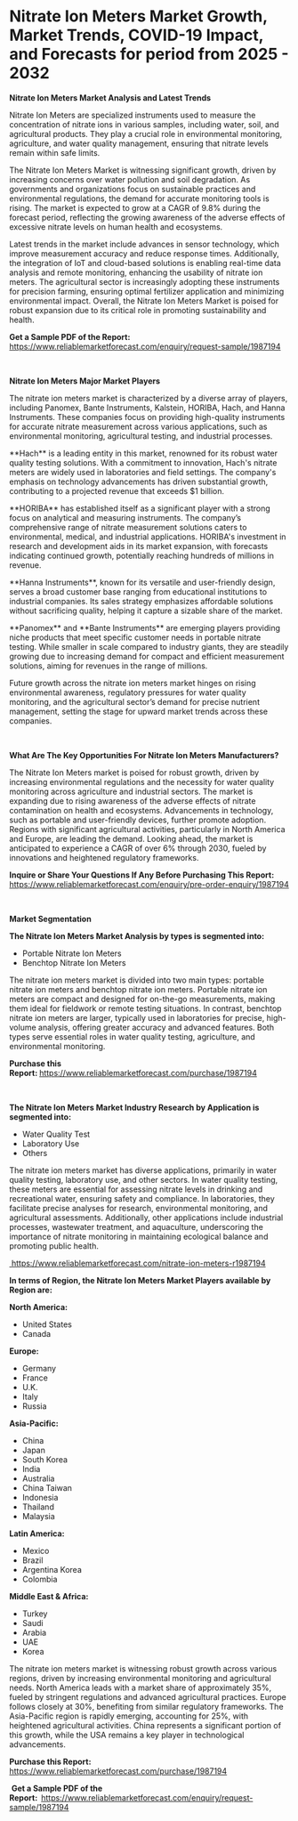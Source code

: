 <p><h1>Nitrate Ion Meters Market Growth, Market Trends, COVID-19 Impact, and Forecasts for period from 2025 - 2032</h1></p><p><strong>Nitrate Ion Meters Market Analysis and Latest Trends</strong></p>
<p><p>Nitrate Ion Meters are specialized instruments used to measure the concentration of nitrate ions in various samples, including water, soil, and agricultural products. They play a crucial role in environmental monitoring, agriculture, and water quality management, ensuring that nitrate levels remain within safe limits.</p><p>The Nitrate Ion Meters Market is witnessing significant growth, driven by increasing concerns over water pollution and soil degradation. As governments and organizations focus on sustainable practices and environmental regulations, the demand for accurate monitoring tools is rising. The market is expected to grow at a CAGR of 9.8% during the forecast period, reflecting the growing awareness of the adverse effects of excessive nitrate levels on human health and ecosystems.</p><p>Latest trends in the market include advances in sensor technology, which improve measurement accuracy and reduce response times. Additionally, the integration of IoT and cloud-based solutions is enabling real-time data analysis and remote monitoring, enhancing the usability of nitrate ion meters. The agricultural sector is increasingly adopting these instruments for precision farming, ensuring optimal fertilizer application and minimizing environmental impact. Overall, the Nitrate Ion Meters Market is poised for robust expansion due to its critical role in promoting sustainability and health.</p></p>
<p><strong>Get a Sample PDF of the Report:&nbsp;</strong> <a href="https://www.reliablemarketforecast.com/enquiry/request-sample/1987194?utm_campaign=1141&utm_medium=2&utm_source=Github&utm_content=ia&utm_term=12042025&utm_id=nitrate-ion-meters">https://www.reliablemarketforecast.com/enquiry/request-sample/1987194</a></p>
<p>&nbsp;</p>
<p><strong>Nitrate Ion Meters Major Market Players</strong></p>
<p><p>The nitrate ion meters market is characterized by a diverse array of players, including Panomex, Bante Instruments, Kalstein, HORIBA, Hach, and Hanna Instruments. These companies focus on providing high-quality instruments for accurate nitrate measurement across various applications, such as environmental monitoring, agricultural testing, and industrial processes.</p><p>**Hach** is a leading entity in this market, renowned for its robust water quality testing solutions. With a commitment to innovation, Hach's nitrate meters are widely used in laboratories and field settings. The company's emphasis on technology advancements has driven substantial growth, contributing to a projected revenue that exceeds $1 billion.</p><p>**HORIBA** has established itself as a significant player with a strong focus on analytical and measuring instruments. The company’s comprehensive range of nitrate measurement solutions caters to environmental, medical, and industrial applications. HORIBA's investment in research and development aids in its market expansion, with forecasts indicating continued growth, potentially reaching hundreds of millions in revenue.</p><p>**Hanna Instruments**, known for its versatile and user-friendly design, serves a broad customer base ranging from educational institutions to industrial companies. Its sales strategy emphasizes affordable solutions without sacrificing quality, helping it capture a sizable share of the market.</p><p>**Panomex** and **Bante Instruments** are emerging players providing niche products that meet specific customer needs in portable nitrate testing. While smaller in scale compared to industry giants, they are steadily growing due to increasing demand for compact and efficient measurement solutions, aiming for revenues in the range of millions.</p><p>Future growth across the nitrate ion meters market hinges on rising environmental awareness, regulatory pressures for water quality monitoring, and the agricultural sector’s demand for precise nutrient management, setting the stage for upward market trends across these companies.</p></p>
<p>&nbsp;</p>
<p><strong>What Are The Key Opportunities For Nitrate Ion Meters Manufacturers?</strong></p>
<p><p>The Nitrate Ion Meters market is poised for robust growth, driven by increasing environmental regulations and the necessity for water quality monitoring across agriculture and industrial sectors. The market is expanding due to rising awareness of the adverse effects of nitrate contamination on health and ecosystems. Advancements in technology, such as portable and user-friendly devices, further promote adoption. Regions with significant agricultural activities, particularly in North America and Europe, are leading the demand. Looking ahead, the market is anticipated to experience a CAGR of over 6% through 2030, fueled by innovations and heightened regulatory frameworks.</p></p>
<p><strong>Inquire or Share Your Questions If Any Before Purchasing This Report:</strong> <a href="https://www.reliablemarketforecast.com/enquiry/pre-order-enquiry/1987194?utm_campaign=1141&utm_medium=2&utm_source=Github&utm_content=ia&utm_term=12042025&utm_id=nitrate-ion-meters">https://www.reliablemarketforecast.com/enquiry/pre-order-enquiry/1987194</a></p>
<p>&nbsp;</p>
<p><strong>Market Segmentation</strong></p>
<p><strong>The Nitrate Ion Meters Market Analysis by types is segmented into:</strong></p>
<p><ul><li>Portable Nitrate Ion Meters</li><li>Benchtop Nitrate Ion Meters</li></ul></p>
<p><p>The nitrate ion meters market is divided into two main types: portable nitrate ion meters and benchtop nitrate ion meters. Portable nitrate ion meters are compact and designed for on-the-go measurements, making them ideal for fieldwork or remote testing situations. In contrast, benchtop nitrate ion meters are larger, typically used in laboratories for precise, high-volume analysis, offering greater accuracy and advanced features. Both types serve essential roles in water quality testing, agriculture, and environmental monitoring.</p></p>
<p><strong>Purchase this Report:&nbsp;</strong><a href="https://www.reliablemarketforecast.com/purchase/1987194?utm_campaign=1141&utm_medium=2&utm_source=Github&utm_content=ia&utm_term=12042025&utm_id=nitrate-ion-meters">https://www.reliablemarketforecast.com/purchase/1987194</a></p>
<p>&nbsp;</p>
<p><strong>The Nitrate Ion Meters Market Industry Research by Application is segmented into:</strong></p>
<p><ul><li>Water Quality Test</li><li>Laboratory Use</li><li>Others</li></ul></p>
<p><p>The nitrate ion meters market has diverse applications, primarily in water quality testing, laboratory use, and other sectors. In water quality testing, these meters are essential for assessing nitrate levels in drinking and recreational water, ensuring safety and compliance. In laboratories, they facilitate precise analyses for research, environmental monitoring, and agricultural assessments. Additionally, other applications include industrial processes, wastewater treatment, and aquaculture, underscoring the importance of nitrate monitoring in maintaining ecological balance and promoting public health.</p></p>
<p><a href="https://www.reliablemarketforecast.com/nitrate-ion-meters-r1987194?utm_campaign=1141&utm_medium=2&utm_source=Github&utm_content=ia&utm_term=12042025&utm_id=nitrate-ion-meters">&nbsp;https://www.reliablemarketforecast.com/nitrate-ion-meters-r1987194</a></p>
<p><strong>In terms of Region, the Nitrate Ion Meters Market Players available by Region are:</strong></p>
<p>
    <p> <strong> North America: </strong>
        <ul>
            <li>United States</li>
            <li>Canada</li>
        </ul>
        </p> 
    <p> <strong> Europe: </strong>
        <ul>
            <li>Germany</li>
            <li>France</li>
            <li>U.K.</li>
            <li>Italy</li>
            <li>Russia</li>
        </ul>
        </p> 
    <p> <strong> Asia-Pacific: </strong>
        <ul>
            <li>China</li>
            <li>Japan</li>
            <li>South Korea</li>
            <li>India</li>
            <li>Australia</li>
            <li>China Taiwan</li>
            <li>Indonesia</li>
            <li>Thailand</li>
            <li>Malaysia</li>
        </ul>
        </p> 
    <p> <strong> Latin America: </strong>
        <ul>
            <li>Mexico</li>
            <li>Brazil</li>
            <li>Argentina Korea</li>
            <li>Colombia</li>
        </ul>
        </p> 
    <p> <strong> Middle East & Africa: </strong>
        <ul>
            <li>Turkey</li>
            <li>Saudi</li>
            <li>Arabia</li>
            <li>UAE</li>
            <li>Korea</li>
        </ul>
    </p>
    </p>
<p><p>The nitrate ion meters market is witnessing robust growth across various regions, driven by increasing environmental monitoring and agricultural needs. North America leads with a market share of approximately 35%, fueled by stringent regulations and advanced agricultural practices. Europe follows closely at 30%, benefiting from similar regulatory frameworks. The Asia-Pacific region is rapidly emerging, accounting for 25%, with heightened agricultural activities. China represents a significant portion of this growth, while the USA remains a key player in technological advancements.</p></p>
<p><strong>Purchase this Report: </strong><a href="https://www.reliablemarketforecast.com/purchase/1987194?utm_campaign=1141&utm_medium=2&utm_source=Github&utm_content=ia&utm_term=12042025&utm_id=nitrate-ion-meters">https://www.reliablemarketforecast.com/purchase/1987194</a></p>
<p>&nbsp;<strong>Get a Sample PDF of the Report:&nbsp;&nbsp;</strong><a href="https://www.reliablemarketforecast.com/enquiry/request-sample/1987194?utm_campaign=1141&utm_medium=2&utm_source=Github&utm_content=ia&utm_term=12042025&utm_id=nitrate-ion-meters">https://www.reliablemarketforecast.com/enquiry/request-sample/1987194</a></p>
<p><strong></strong></p>
<p><p></p><p></p><p></p></p>